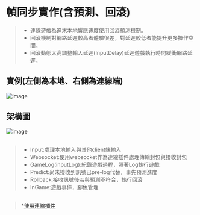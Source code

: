 # 幀同步實作(含預測、回滾)

> * 連線遊戲為追求本地響應速度使用回滾預測機制。
> * 回滾機制對網路延遲較高者體驗很差，對延遲較低者能提升更多操作空間。
> * 回滾動態太高調整輸入延遲(InputDelay)延遲遊戲執行時間緩衝網路延遲。

##
##
## 實例(左側為本地、右側為連線端)
![image](https://github.com/zzziwwwei/FightingGame/blob/main/%E5%AF%A6%E4%BE%8B.gif)
##
##
## 架構圖
![image](https://github.com/zzziwwwei/FightingGame/blob/main/%E5%B9%80%E5%90%8C%E6%AD%A5%E6%9E%B6%E6%A7%8B%E5%9C%96(%E4%BF%AE%E6%AD%A3).jpg)
##
> * Input:處理本地輸入與其他client端輸入
> *  Websocket:使用websocket作為連線插件處理傳輸封包與接收封包
> * GameLog(inputLog):紀錄遊戲過程，照著Log執行遊戲
> * Predict:尚未接收到訊號已pre-log代替，事先預測進度
> * Rollback:接收訊號後若與預測不符合，執行回滾
> * InGame:遊戲事件，腳色管理
##
##
> *[使用連線插件](https://github.com/psygames/UnityWebSocket)




